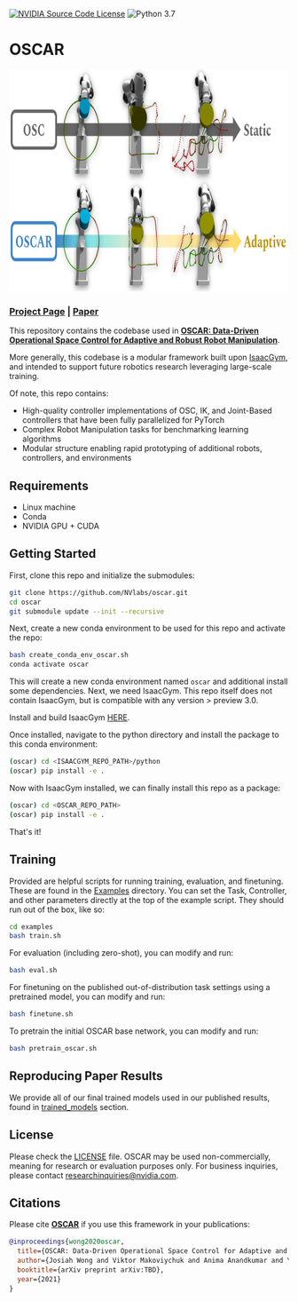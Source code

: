 [![NVIDIA Source Code License](https://img.shields.io/badge/license-NSCL-blue.svg)](https://github.com/NVlabs/oscar/blob/master/LICENSE)
![Python 3.7](https://img.shields.io/badge/python-3.7-green.svg)

# OSCAR

<div align="center">
  <img src="./resources/main_fig.png" height="400">
</div>

### [Project Page](https://cremebrule.github.io/oscar-web) | [Paper](https://arxiv.org/abs/TBD)

This repository contains the codebase used in [**OSCAR: Data-Driven Operational Space Control for Adaptive and Robust Robot Manipulation**](https://cremebrule.github.io/oscar-web).

More generally, this codebase is a modular framework built upon [IsaacGym](https://developer.nvidia.com/isaac-gym), and intended to support future robotics research leveraging large-scale training.

Of note, this repo contains:
- High-quality controller implementations of OSC, IK, and Joint-Based controllers that have been fully parallelized for PyTorch
- Complex Robot Manipulation tasks for benchmarking learning algorithms
- Modular structure enabling rapid prototyping of additional robots, controllers, and environments

## Requirements
- Linux machine
- Conda
- NVIDIA GPU + CUDA

## Getting Started
First, clone this repo and initialize the submodules:

```bash
git clone https://github.com/NVlabs/oscar.git
cd oscar
git submodule update --init --recursive
```

Next, create a new conda environment to be used for this repo and activate the repo:
```bash
bash create_conda_env_oscar.sh
conda activate oscar
```

This will create a new conda environment named `oscar` and additional install some dependencies. Next, we need IsaacGym. This repo itself does not contain IsaacGym, but is compatible with any version > preview 3.0.

Install and build IsaacGym [HERE](https://developer.nvidia.com/isaac-gym).

Once installed, navigate to the python directory and install the package to this conda environment:

```bash
(oscar) cd <ISAACGYM_REPO_PATH>/python
(oscar) pip install -e .
```

Now with IsaacGym installed, we can finally install this repo as a package:

```bash
(oscar) cd <OSCAR_REPO_PATH>
(oscar) pip install -e .
```

That's it!

## Training
Provided are helpful scripts for running training, evaluation, and finetuning. These are found in the [Examples](./examples) directory. You can set the Task, Controller, and other parameters directly at the top of the example script. They should run out of the box, like so:

```bash
cd examples
bash train.sh
```

For evaluation (including zero-shot), you can modify and run:
```bash
bash eval.sh
```

For finetuning on the published out-of-distribution task settings using a pretrained model, you can modify and run:
```bash
bash finetune.sh
```

To pretrain the initial OSCAR base network, you can modify and run:
```bash
bash pretrain_oscar.sh
```

## Reproducing Paper Results
We provide all of our final trained models used in our published results, found in [trained_models](./trained_models) section.

## License
Please check the [LICENSE](./LICENSE.txt) file. OSCAR may be used non-commercially, meaning for research or evaluation purposes only. For business inquiries, please contact researchinquiries@nvidia.com.

## Citations
Please cite [**OSCAR**](https://cremebrule.github.io/oscar-web) if you use this framework in your publications:
```bibtex
@inproceedings{wong2020oscar,
  title={OSCAR: Data-Driven Operational Space Control for Adaptive and Robust Robot Manipulation},
  author={Josiah Wong and Viktor Makoviychuk and Anima Anandkumar and Yuke Zhu},
  booktitle={arXiv preprint arXiv:TBD},
  year={2021}
}
```
